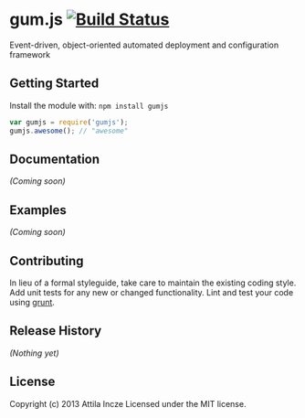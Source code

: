 # gum.js [![Build Status](https://travis-ci.org/atimb/gum.js.png)](https://travis-ci.org/atimb/gum.js)

Event-driven, object-oriented automated deployment and configuration framework

## Getting Started
Install the module with: `npm install gumjs`

```javascript
var gumjs = require('gumjs');
gumjs.awesome(); // "awesome"
```

## Documentation
_(Coming soon)_

## Examples
_(Coming soon)_

## Contributing
In lieu of a formal styleguide, take care to maintain the existing coding style. Add unit tests for any new or changed functionality. Lint and test your code using [grunt](https://github.com/gruntjs/grunt).

## Release History
_(Nothing yet)_

## License
Copyright (c) 2013 Attila Incze
Licensed under the MIT license.
